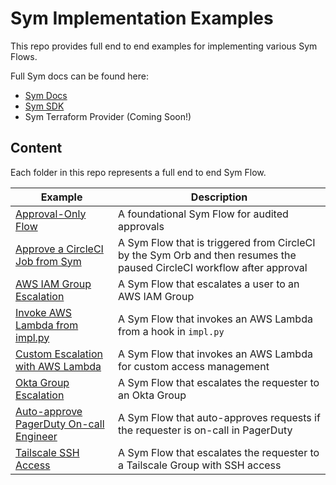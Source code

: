 # Sym Implementation Examples

This repo provides full end to end examples for implementing various Sym Flows.

Full Sym docs can be found here:
- [Sym Docs](https://docs.symops.com/docs)
- [Sym SDK](https://sdk.docs.symops.com/)
- Sym Terraform Provider (Coming Soon!)

## Content
Each folder in this repo represents a full end to end Sym Flow.

| Example                                                      | Description                                                                                                            |
|--------------------------------------------------------------|------------------------------------------------------------------------------------------------------------------------|
| [Approval-Only Flow](approvals)                              | A foundational Sym Flow for audited approvals                                                                          |
| [Approve a CircleCI Job from Sym](approve_circleci_job)      | A Sym Flow that is triggered from CircleCI by the Sym Orb and then resumes the paused CircleCI workflow after approval |
| [AWS IAM Group Escalation](aws_iam_strategy)                 | A Sym Flow that escalates a user to an AWS IAM Group                                                                   |
| [Invoke AWS Lambda from impl.py](aws_lambda_sdk)             | A Sym Flow that invokes an AWS Lambda from a hook in `impl.py`                                                         |
| [Custom Escalation with AWS Lambda](aws_lambda_strategy)     | A Sym Flow that invokes an AWS Lambda for custom access management                                                     |
| [Okta Group Escalation](okta_access_strategy)                | A Sym Flow that escalates the requester to an Okta Group                                                               |
| [Auto-approve PagerDuty On-call Engineer](pagerduty_on_call) | A Sym Flow that auto-approves requests if the requester is on-call in PagerDuty                                        |
| [Tailscale SSH Access](tailscale_ssh_access)                 | A Sym Flow that escalates the requester to a Tailscale Group with SSH access                                           |
